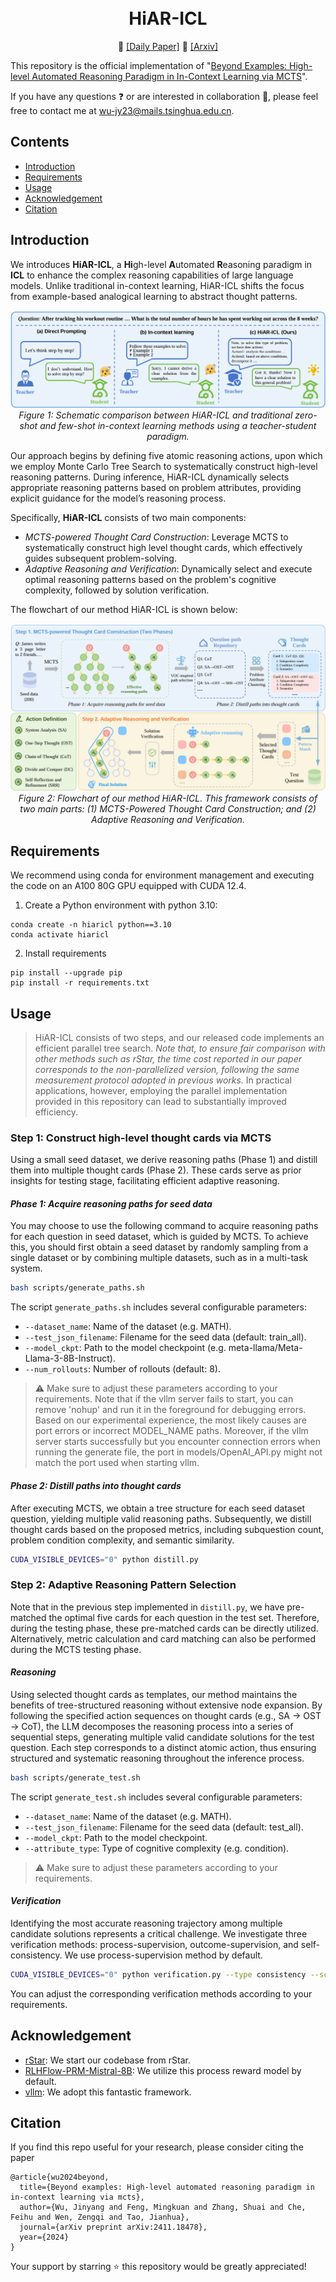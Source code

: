 <h1 align="center">
<br>
HiAR-ICL
</h1>

<p align="center">
🤗 <a href="https://huggingface.co/papers/2411.18478" target="_blank">[Daily Paper]</a> 📃 <a href="https://arxiv.org/pdf/2411.18478" target="_blank">[Arxiv]</a> </p>

This repository is the official implementation of "[Beyond Examples: High-level Automated Reasoning Paradigm in In-Context Learning via MCTS](https://arxiv.org/abs/2411.18478)".

If you have any questions ❓ or are interested in collaboration 🤝, please feel free to contact me at 
wu-jy23@mails.tsinghua.edu.cn.

## Contents
- [Introduction](#Introduction)
- [Requirements](#Requirements)
- [Usage](#Usage)
- [Acknowledgement](#Acknowledgement)
- [Citation](#Citation)


## Introduction

We introduces **HiAR-ICL**, a **Hi**gh-level **A**utomated **R**easoning paradigm in **ICL** to enhance the complex reasoning capabilities of large language models. Unlike traditional in-context learning, HiAR-ICL shifts the focus from example-based analogical learning to abstract thought patterns.

<p align="center">
  <img src="assets/Figure1.png">
    <br>
    <em>Figure 1: Schematic comparison between HiAR-ICL and traditional zero-shot and few-shot in-context learning methods using a teacher-student paradigm.</em>
</p>


Our approach begins by defining five atomic reasoning actions, upon which we employ Monte Carlo Tree Search to systematically construct high-level reasoning patterns. During inference, HiAR-ICL dynamically selects appropriate reasoning patterns based on problem attributes, providing explicit guidance for the model’s reasoning process.

Specifically, **HiAR-ICL** consists of two main components:
- *MCTS-powered Thought Card Construction*: Leverage MCTS to systematically construct high level thought cards, which effectively guides subsequent problem-solving.
- *Adaptive Reasoning and Verification*: Dynamically select and execute optimal reasoning patterns based on the problem's cognitive complexity, followed by solution verification.

The flowchart of our method HiAR-ICL is shown below:
<p align="center">
  <img src="assets/Figure2.png">
    <br>
    <em>Figure 2: Flowchart of our method HiAR-ICL. This framework consists of two main parts: (1) MCTS-Powered Thought Card Construction; and (2) Adaptive Reasoning and Verification.</em>
</p>


## Requirements

We recommend using conda for environment management and executing the code on an A100 80G GPU equipped with CUDA 12.4.

1. Create a Python environment with python 3.10: 
```
conda create -n hiaricl python==3.10
conda activate hiaricl
```

2. Install requirements
```
pip install --upgrade pip
pip install -r requirements.txt
```


## Usage
>  HiAR-ICL consists of two steps, and our released code implements an efficient parallel tree search. *Note that, to ensure fair comparison with other methods such as rStar, the time cost reported in our paper corresponds to the non-parallelized version, following the same measurement protocol adopted in previous works.*
In practical applications, however, employing the parallel implementation provided in this repository can lead to substantially improved efficiency.

### Step 1: Construct high-level thought cards via MCTS
Using a small seed dataset, we derive reasoning paths (Phase 1) and distill them into multiple thought cards (Phase 2). These cards serve as prior insights for testing stage, facilitating efficient adaptive reasoning.

#### *Phase 1: Acquire reasoning paths for seed data*
You may choose to use the following command to acquire reasoning paths for each question in seed dataset, which is guided by MCTS. To achieve this, you should first obtain a seed dataset by randomly sampling from a single dataset or by combining multiple datasets, such as in a multi-task system.
```bash
bash scripts/generate_paths.sh
```

The script `generate_paths.sh` includes several configurable parameters:
- `--dataset_name`: Name of the dataset (e.g. MATH).
- `--test_json_filename`: Filename for the seed data (default: train_all).
- `--model_ckpt`: Path to the model checkpoint (e.g. meta-llama/Meta-Llama-3-8B-Instruct).
- `--num_rollouts`: Number of rollouts (default: 8).

>  ⚠️ Make sure to adjust these parameters according to your requirements. Note that if the vllm server fails to start, you can remove 'nohup' and run it in the foreground for debugging errors. Based on our experimental experience, the most likely causes are port errors or incorrect MODEL_NAME paths. Moreover, if the vllm server starts successfully but you encounter connection errors when running the generate file, the port in models/OpenAI_API.py might not match the port used when starting vllm.


#### *Phase 2: Distill paths into thought cards*
After executing MCTS, we obtain a tree structure for each seed dataset question, yielding multiple valid reasoning paths. Subsequently, we distill thought cards based on the proposed metrics, including subquestion count, problem condition complexity, and semantic similarity.
```bash
CUDA_VISIBLE_DEVICES="0" python distill.py
```


### Step 2: Adaptive Reasoning Pattern Selection
Note that in the previous step implemented in ```distill.py```, we have pre-matched the optimal five cards for each question in the test set. Therefore, during the testing phase, these pre-matched cards can be directly utilized. Alternatively, metric calculation and card matching can also be performed during the MCTS testing phase.

#### *Reasoning*
Using selected thought cards as templates, our method maintains the benefits of tree-structured reasoning without extensive node expansion. By following the specified action sequences on thought cards (e.g., SA → OST → CoT), the LLM decomposes the reasoning process into a series of sequential steps, generating multiple valid candidate solutions for the test question. Each step corresponds to a distinct atomic action, thus ensuring structured and systematic reasoning throughout the inference process.
```bash
bash scripts/generate_test.sh
```

The script `generate_test.sh` includes several configurable parameters:
- `--dataset_name`: Name of the dataset (e.g. MATH).
- `--test_json_filename`: Filename for the seed data (default: test_all).
- `--model_ckpt`: Path to the model checkpoint.
- `--attribute_type`: Type of cognitive complexity (e.g. condition).

>  ⚠️ Make sure to adjust these parameters according to your requirements.

#### *Verification*
Identifying the most accurate reasoning trajectory among multiple candidate solutions represents a critical challenge. We investigate three verification methods: process-supervision, outcome-supervision, and self-consistency. We use process-supervision method by default.
```bash
CUDA_VISIBLE_DEVICES="0" python verification.py --type consistency --score_type product --k 0.95
```
You can adjust the corresponding verification methods according to your requirements.


## Acknowledgement
- [rStar](https://github.com/zhentingqi/rStar): We start our codebase from rStar.
- [RLHFlow-PRM-Mistral-8B](https://huggingface.co/RLHFlow/Llama3.1-8B-PRM-Mistral-Data): We utilize this process reward model by default.
- [vllm](https://github.com/vllm-project/vllm): We adopt this fantastic framework.


## Citation
If you find this repo useful for your research, please consider citing the paper
```
@article{wu2024beyond,
  title={Beyond examples: High-level automated reasoning paradigm in in-context learning via mcts},
  author={Wu, Jinyang and Feng, Mingkuan and Zhang, Shuai and Che, Feihu and Wen, Zengqi and Tao, Jianhua},
  journal={arXiv preprint arXiv:2411.18478},
  year={2024}
}
```

Your support by starring ⭐ this repository would be greatly appreciated!
